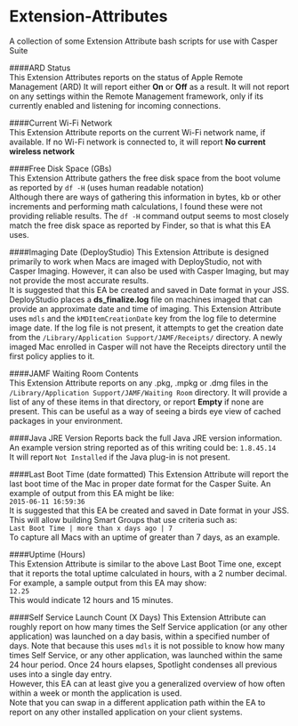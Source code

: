 # Extension-Attributes
A collection of some Extension Attribute bash scripts for use with Casper Suite

####ARD Status  
This Extension Attributes reports on the status of Apple Remote Management (ARD) It will report either **On** or **Off** as a result. It will not report on any settings within the Remote Management framework, only if its currently enabled and listening for incoming connections.

####Current Wi-Fi Network  
This Extension Attribute reports on the current Wi-Fi network name, if available. If no Wi-Fi network is connected to, it will report **No current wireless network**  

####Free Disk Space (GBs)  
This Extension Attribute gathers the free disk space from the boot volume as reported by `df -H` (uses human readable notation)  
Although there are ways of gathering this information in bytes, kb or other increments and performing math calculations, I found these were not providing reliable results. The `df -H` command output seems to most closely match the free disk space as reported by Finder, so that is what this EA uses.

####Imaging Date (DeployStudio)
This Extension Attribute is designed primarily to work when Macs are imaged with DeployStudio, not with Casper Imaging. However, it can also be used with Casper Imaging, but may not provide the most accurate results.  
It is suggested that this EA be created and saved in Date format in your JSS.  
DeployStudio places a **ds_finalize.log** file on machines imaged that can provide an approximate date and time of imaging. This Extension Attribute uses `mdls` and the `kMDItemCreationDate` key from the log file to determine image date. If the log file is not present, it attempts to get the creation date from the `/Library/Application Support/JAMF/Receipts/` directory. A newly imaged Mac enrolled in Casper will not have the Receipts directory until the first policy applies to it.

####JAMF Waiting Room Contents  
This Extension Attribute reports on any .pkg, .mpkg or .dmg files in the `/Library/Application Support/JAMF/Waiting Room` directory. It will provide a list of any of these items in that directory, or report **Empty** if none are present. This can be useful as a way of seeing a birds eye view of cached packages in your environment.

####Java JRE Version
Reports back the full Java JRE version information. An example version string reported as of this writing could be:
`1.8.45.14`  
It will report `Not Installed` if the Java plug-in is not present.

####Last Boot Time (date formatted)
This Extension Attribute will report the last boot time of the Mac in proper date format for the Casper Suite. An example of output from this EA might be like:  
`2015-06-11 16:59:36`  
It is suggested that this EA be created and saved in Date format in your JSS. This will allow building Smart Groups that use criteria such as:  
`Last Boot Time | more than x days ago | 7`  
To capture all Macs with an uptime of greater than 7 days, as an example.

####Uptime (Hours)  
This Extension Attribute is similar to the above Last Boot Time one, except that it reports the total uptime calculated in hours, with a 2 number decimal. For example, a sample output from this EA may show:  
`12.25`  
This would indicate 12 hours and 15 minutes.

####Self Service Launch Count (X Days)
This Extension Attribute can roughly report on how many times the Self Service application (or any other application) was launched on a day basis, within a specified number of days. Note that because this uses `mdls` it is not possible to know how many times Self Service, or any other application, was launched within the same 24 hour period. Once 24 hours elapses, Spotlight condenses all previous uses into a single day entry.  
However, this EA can at least give you a generalized overview of how often within a week or month the application is used.  
Note that you can swap in a different application path within the EA to report on any other installed application on your client systems.

